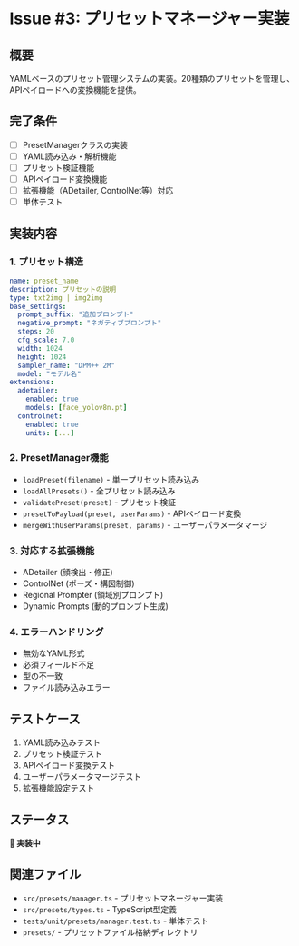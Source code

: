 # Issue #3: プリセットマネージャー実装

## 概要
YAMLベースのプリセット管理システムの実装。20種類のプリセットを管理し、APIペイロードへの変換機能を提供。

## 完了条件
- [ ] PresetManagerクラスの実装
- [ ] YAML読み込み・解析機能
- [ ] プリセット検証機能
- [ ] APIペイロード変換機能
- [ ] 拡張機能（ADetailer, ControlNet等）対応
- [ ] 単体テスト

## 実装内容

### 1. プリセット構造
```yaml
name: preset_name
description: プリセットの説明
type: txt2img | img2img
base_settings:
  prompt_suffix: "追加プロンプト"
  negative_prompt: "ネガティブプロンプト"
  steps: 20
  cfg_scale: 7.0
  width: 1024
  height: 1024
  sampler_name: "DPM++ 2M"
  model: "モデル名"
extensions:
  adetailer:
    enabled: true
    models: [face_yolov8n.pt]
  controlnet:
    enabled: true
    units: [...]
```

### 2. PresetManager機能
- `loadPreset(filename)` - 単一プリセット読み込み
- `loadAllPresets()` - 全プリセット読み込み
- `validatePreset(preset)` - プリセット検証
- `presetToPayload(preset, userParams)` - APIペイロード変換
- `mergeWithUserParams(preset, params)` - ユーザーパラメータマージ

### 3. 対応する拡張機能
- ADetailer (顔検出・修正)
- ControlNet (ポーズ・構図制御)
- Regional Prompter (領域別プロンプト)
- Dynamic Prompts (動的プロンプト生成)

### 4. エラーハンドリング
- 無効なYAML形式
- 必須フィールド不足
- 型の不一致
- ファイル読み込みエラー

## テストケース
1. YAML読み込みテスト
2. プリセット検証テスト
3. APIペイロード変換テスト
4. ユーザーパラメータマージテスト
5. 拡張機能設定テスト

## ステータス
**🚧 実装中**

## 関連ファイル
- `src/presets/manager.ts` - プリセットマネージャー実装
- `src/presets/types.ts` - TypeScript型定義
- `tests/unit/presets/manager.test.ts` - 単体テスト
- `presets/` - プリセットファイル格納ディレクトリ